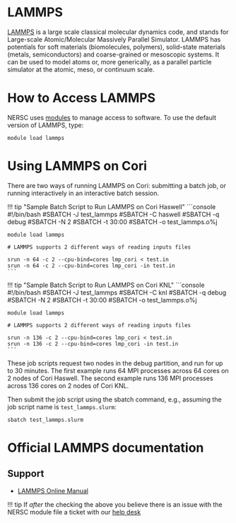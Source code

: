# LAMMPS

[LAMMPS](https://lammps.sandia.gov/) is a large scale classical
molecular dynamics code, and stands for Large-scale Atomic/Molecular Massively
Parallel Simulator.  LAMMPS has potentials for soft materials (biomolecules,
polymers), solid-state materials (metals, semiconductors) and coarse-grained or
mesoscopic systems. It can be used to model atoms or, more generically, as a
parallel particle simulator at the atomic, meso, or continuum scale.

# How to Access LAMMPS

NERSC uses [modules](../../environment/#nersc-modules-environment) to manage
access to software. To use the default version of LAMMPS, type:

```console
module load lammps
```

# Using LAMMPS on Cori

There are two ways of running LAMMPS on Cori: submitting a batch job, or
running interactively in an interactive batch session.

!!! tip "Sample Batch Script to Run LAMMPS on Cori Haswell"
    ```console
    #!/bin/bash
    #SBATCH -J test_lammps
    #SBATCH -C haswell
    #SBATCH -q debug
    #SBATCH -N 2
    #SBATCH -t 30:00
    #SBATCH -o test_lammps.o%j

    module load lammps

    # LAMMPS supports 2 different ways of reading inputs files

    srun -n 64 -c 2 --cpu-bind=cores lmp_cori < test.in
    srun -n 64 -c 2 --cpu-bind=cores lmp_cori -in test.in
    ```

!!! tip "Sample Batch Script to Run LAMMPS on Cori KNL"
    ```console
    #!/bin/bash
    #SBATCH -J test_lammps
    #SBATCH -C knl
    #SBATCH -q debug
    #SBATCH -N 2
    #SBATCH -t 30:00
    #SBATCH -o test_lammps.o%j

    module load lammps

    # LAMMPS supports 2 different ways of reading inputs files

    srun -n 136 -c 2 --cpu-bind=cores lmp_cori < test.in
    srun -n 136 -c 2 --cpu-bind=cores lmp_cori -in test.in
    ```

These job scripts request two nodes in the debug partition, and run for up to
30 minutes. The first example runs 64 MPI processes across 64 cores on 2 nodes
of Cori Haswell. The second example runs 136 MPI processes across 136 cores on
2 nodes of Cori KNL.

Then submit the job script using the sbatch command, e.g., assuming the job
script name is `test_lammps.slurm`:

```console
sbatch test_lammps.slurm
```

# Official LAMMPS documentation



## Support

 * [LAMMPS Online Manual](https://lammps.sandia.gov/doc/Manual.html)

!!! tip
	If *after* the checking the above you believe there is an
	issue with the NERSC module file a ticket with
	our [help desk](https://help.nersc.gov)
